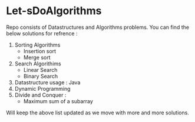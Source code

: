 # Let-sDoAlgorithms

Repo consists of Datastructures and Algorithms problems. You can find the below solutions for refrence :

1. Sorting Algorithms 
   - Insertion sort 
   - Merge sort
2. Search Algorithims
   - Linear Search
   - Binary Search
3. Datastructure usage : Java
4. Dynamic Programming 
5. Divide and Conquer : 
      - Maximum sum of a subarray


Will keep the above list updated as we move with more and more solutions. 
